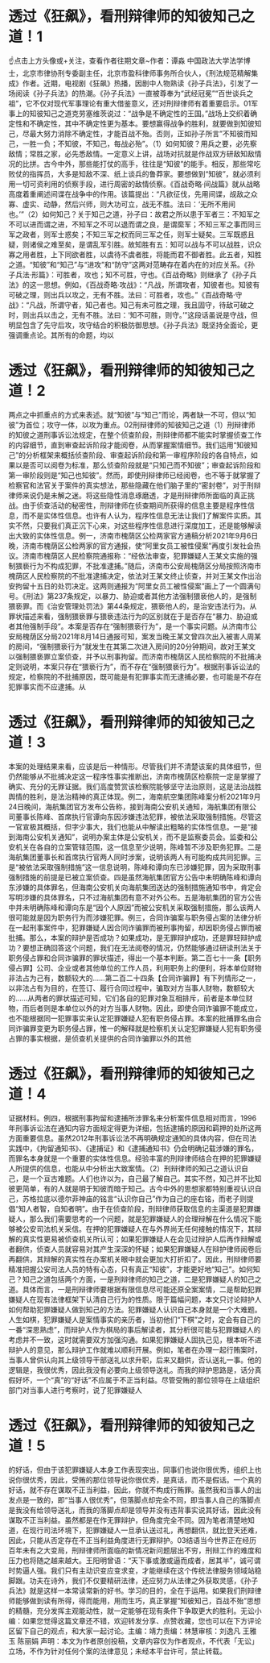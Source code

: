 # 透过《狂飙》，看刑辩律师的知彼知己之道！1

☝点击上方头像或+关注，查看作者往期文章~作者：谭淼 中国政法大学法学博士，北京市律协刑专委副主任，北京市盈科律师事务所合伙人，《刑法规范精解集成》作者。近期，电视剧《狂飙》热播，因剧中人物熟读《孙子兵法》，引发了一场阅读《孙子兵法》的热潮。《孙子兵法》一直被尊奉为“武经冠冕”“百世谈兵之祖”，它不仅对现代军事理论有重大借鉴意义，还对刑辩律师有着重要启示。01军事上的知彼知己之道克劳塞维茨说过：“战争是不确定性的王国。”战场上交织着确定性和不确定性，其中不确定性更为基本。要想赢得战争的胜利，就要做到知彼知己，尽最大努力消除不确定性，才能百战不殆。否则，正如孙子所言”不知彼而知己，一胜一负；不知彼，不知己，每战必殆”。（1）如何知彼？用兵之要，必先察敌情；常胜之家，必先悉敌情。一定意义上讲，战场对抗就是作战双方研敌知敌情况的比拼。古今中外，那些能打仗的高手，往往是“知彼”的能手。相反，那些常吃败仗的指挥员，大多是知敌不深、纸上谈兵的鲁莽家。要想做到“知彼”，就必须利用一切可资利用的侦察手段，进行周密的敌情侦察。《百战奇略·间战篇》就从战略高度着重阐述间谍在战争中的作用。该篇提出：“凡欲征伐，先用间谍，觇敌之众寡、虚实、动静，然后兴师，则大功可立，战无不胜。法曰：‘无所不用间也。’”（2）如何知己？关于知己之道，孙子曰：故君之所以患于军者三：不知军之不可以进而谓之进，不知军之不可以退而谓之良，是谓縻军；不知三军之事而同三军之政者，则军士惑矣；不知三军之权而同三军之任，则军士疑矣。三军既惑且疑，则诸侯之难至矣，是谓乱军引胜。故知胜有五：知可以战与不可以战胜，识众寡之用者胜，上下同欲者胜，以虞待不虞者胜，将能而君不御者胜。此五者，知胜之道。“知彼”和“知己”与“进攻”和“防守”这两对范畴存在着内在的对应关系。《孙子兵法·形篇》：可胜者，攻也；知不可胜，守也。《百战奇略》则继承了《孙子兵法》的这一思想。例如，《百战奇略·攻战》：“凡战，所谓攻者，知彼者也。知彼有可破之理，则出兵以攻之，无有不胜。法曰：可胜者，攻也。”《百战奇略·守战》：“凡战，所谓守者，知己者也。知己有未可胜之理，我且固守，待敌可破之时，则出兵以击之，无有不胜。法曰：‘知不可胜，则守。’”这段话虽说是守战，但明显包含了先守后攻，攻守结合的积极防御思想。《孙子兵法》既坚持全面论，更强调重点论。其所有的命题，均以

# 透过《狂飙》，看刑辩律师的知彼知己之道！2

两点之中抓重点的方式来表述。就“知彼”与“知己”而论，两者缺一不可，但以“知彼”为首位；攻守一体，以攻为重点。02刑辩律师的知彼知己之道（1）刑辩律师的知彼之道刑事诉讼法规定，在整个侦查阶段，刑辩律师都不能实时掌握侦查工作的内容细节，直到审查起诉阶段才能阅卷，从而掌握案情细节。我们运用“知彼知己”的分析框架来概括侦查阶段、审查起诉阶段和第一审程序阶段的各自特点，如果以是否可以阅卷为标准，那么侦查阶段就是“只知己而不知彼”；审查起诉阶段和第一审阶段则是“知己也知彼”。然而，即使刑辩律师已经阅卷，也不等于就掌握了检察官和法官关于案件的真实想法，那些隐藏在他们脑子里的“密封卷”，对于刑辩律师来说仍是未解之迷。将这些隐性消息琢磨透，才是刑辩律师所面临的真正挑战。由于侦查活动的秘密性，刑辩律师在侦查期间所获得的信息主要是程序性信息，而不是实体性信息。也许有人认为，程序性信息无法让我们了解案件实质。其实不然，只要我们真正沉下心来，对这些程序性信息进行深度加工，还是能够解读出大致的实体性信息。例一，济南市槐荫区公检两家官方通稿分析2021年9月6日晚，济南市槐荫区公检两家的官方通报，使“阿里女员工被性侵案”再度引发社会热议。济南市槐荫区人民检察院通报称：“经依法审查，犯罪嫌疑人王某文实施的强制猥亵行为不构成犯罪，不批准逮捕。”随后，济南市公安局槐荫区分局按照济南市槐荫区人民检察院的不批准逮捕决定，依法对王某文终止侦查，并对王某文作出治安拘留十五日的处罚决定。这两则通报为“阿里女员工被性侵案”画上了一个圆满句号。《刑法》第237条规定，以暴力、胁迫或者其他方法强制猥亵他人的，是强制猥亵罪。而《治安管理处罚法》第44条规定，猥亵他人的，是治安违法行为。从罪状描述来看，强制猥亵罪与猥亵违法行为的区别就在于是否存在“暴力、胁迫或者其他强制手段”。本案是否存在“强制猥亵行为”，是一个事实问题。从济南市公安局槐荫区分局2021年8月14日通报可知，案发当晚王某文曾四次出入被害人周某的房间，“强制猥亵行为”就发生在其第二次进入房间的20分钟期间，故对王某文以强制猥亵罪立案侦查，并予以刑事拘留。而济南市槐荫区人民检察院的不批捕决定则说明，本案只存在“猥亵行为”，而不存在“强制猥亵行为”。根据刑事诉讼法的规定，检察院的不批捕原因，既可能是有犯罪事实而无逮捕必要，也可能是不存在犯罪事实而不应逮捕。从

# 透过《狂飙》，看刑辩律师的知彼知己之道！3

本案的处理结果来看，应该是后一种情形。尽管我们并不清楚该案的具体细节，但仍然能够从不批捕决定这一程序性事实推断出，济南市槐荫区检察院一定是掌握了确实、充分的无罪证据。我们高度赞赏该检察院能够坚守法治原则，这是法治战胜舆情的胜利，是法治精神的真正体现。例二，海南航空集团陈峰案分析2021年9月24日晚间，海航集团官方发布公告称，接到海南公安机关通知，海航集团有限公司董事长陈峰、首席执行官谭向东因涉嫌违法犯罪，被依法采取强制措施。尽管这一官宣极其概括，但字少事大，我们也能从中解读出粗略的实体性信息。一是“接到海南公安机关通知”，说明办案主体是公安机关，而不是监察委员会。监委和公安机关在各自的立案管辖范围，这一信息至少说明，陈峰暂不涉及职务犯罪。二是海航集团董事长和首席执行官两人同时涉案，说明该两人有可能构成共同犯罪。三是“被依法采取强制措施”这一信息说明，陈峰和谭向东已涉嫌犯罪，因为采取刑事强制措施的前提是已被立案侦查。四是虽然海航集团官方公告中未明确陈峰和谭向东涉嫌的具体罪名，但海南公安机关向海航集团送达的强制措施通知书中，肯定会写明涉嫌的具体罪名，只不过海航集团有意不对外公布。五是海航集团的官方公告中并未明确陈峰和谭向东是“因个人原因”而被公安机关采取强制措施，那么该两人很可能就是因为职务行为而涉嫌犯罪。例三，合同诈骗案与职务侵占案的法律分析在一起刑事案件中，犯罪嫌疑人因合同诈骗罪而被刑事拘留，却因职务侵占罪而被批捕。那么，本案的辩护是否成功？如果成功，是无罪辩护成功，还是罪轻辩护成功？要想正确回答这个问题，我们在无法阅卷的情况，仍然能够通过研读刑法关于职务侵占罪和合同诈骗罪的罪状描述，得出一个基本判断。第二百七十一条【职务侵占罪】公司、企业或者其他单位的工作人员，利用职务上的便利，将本单位财物非法占为己有，数额较大的……第二百二十四条【合同诈骗罪】有下列情形之一，以非法占有为目的，在签订、履行合同过程中，骗取对方当事人财物，数额较大的……从两者的罪状描述可知，它们各自的犯罪对象互相排斥，前者是本单位财物，而后者则是本单位以外的对方当事人财物。因此，即使合同诈骗罪不能成立，也不能根据同一犯罪事实来认定犯罪嫌疑人犯有职务侵占罪。本案的批捕罪名由合同诈骗罪变更为职务侵占罪，惟一的解释就是检察机关认定犯罪嫌疑人犯有职务侵占罪的事实根据，是侦查机关提供的合同诈骗罪以外的其他

# 透过《狂飙》，看刑辩律师的知彼知己之道！4

证据材料。例四，根据刑事拘留和逮捕所涉罪名来分析案件信息相对而言，1996年刑事诉讼法在通知内容方面规定得更为详细，包括逮捕的原因和羁押的处所这两方面重要信息。虽然2012年刑事诉讼法不再明确规定通知的具体内容，但在司法实践中，《拘留通知书》、《逮捕证》和《逮捕通知书》仍会明确记载涉嫌的罪名，而罪名本身就是一个重要的实体性信息。经验丰富的刑辩律师结合在押的犯罪嫌疑人所提供的信息，也能从中分析出大致案情。（2）刑辩律师的知己之道认识自己，是一个亘古难题。人们也许以为，自己最了解自己。其实不然，知己并不比知彼更简单，有的人就是明于知彼而暗于知己。古今中外的思想家都特别重视认识自己，苏格拉底以德尔菲神庙的铭言“认识你自己”作为自己的座右铭，而老子则提倡“知人者智，自知者明”。由于在侦查阶段，刑辩律师获取信息的主渠道是犯罪嫌疑人，那么我们需要思考的一个问题，就是犯罪嫌疑人的合理辩解在什么情况下能够被公安司法机关采信。在押的犯罪嫌疑人在与外界尚无任何接触的情况下，其辩解的真实性更易被侦查机关所认可；如果犯罪嫌疑人在会见过辩护人后再作辩解或者翻供，侦查人员就容易对其产生深深的怀疑；如果犯罪嫌疑人在辩护律师阅卷后再翻供，其辩解的真实性在办案机关眼中就会更加大打折扣了。因此，刑辩律师要精准把握公安司法人员的特有心态，只有真正“知彼”，才能更好地“知己”。如何知己？知己之道包括两个方面，一是刑辩律师的知己之道，二是犯罪嫌疑人的知己之道。具体而言，一是刑辩律师要根据有限信息尽可能还原全案案情，二是帮助犯罪嫌疑人在现有法律框架下认清自己行为的性质。限于篇幅问题，本文只讨论辩护人如何帮助犯罪嫌疑人做到知己的方法。犯罪嫌疑人认识自己本身就是一个大难题。人生如棋，犯罪嫌疑人是案情事实的亲历者，当初他们“下棋”之时，定会有自己的一番“深思熟虑”，而辩护人作为棋局的事后解读者，其分析很可能与犯罪嫌疑人的考虑并不一致，这时就需要双方加强沟通。如果犯罪嫌疑人固执己见，根本听不进辩护人的意见，那么辩护工作就难以顺利开展。例如，笔者在办理一起行贿案时，当事人曾供认向其上级领导干部送礼以求升职，后来又翻供，否认送礼一事。他的逻辑是，我很优秀，因此我没有必要向上级领导送礼。而我的辩护思路是，话分真假好坏，一个“真”的“好话”不应属于不正当利益。尽管受贿的那位领导在上级组织部门对当事人进行考察时，说了犯罪嫌疑人

# 透过《狂飙》，看刑辩律师的知彼知己之道！5

的好话，但由于该犯罪嫌疑人本身工作表现突出，同事们也说你很优秀，组织上也说你很优秀，因此，受贿的那位领导说你很优秀，是真话，而不是假话。一个真的好话，就不存在谋取不正当利益，因此，你就不构成行贿罪。虽然我和当事人的出发点是一致的，即“当事人很优秀”，但落脚点却完全不同，即当事人自己的落脚点是我没有给领导送礼，而我的落脚点却是领导并没有违背事实说其好话，因此没有谋取不正当利益。虽然都是在作无罪辩护，但角度完全不同。因为笔者清楚地知道，在现行司法环境下，犯罪嫌疑人一旦承认送过礼，再想翻供，就比登天还难，因此，只能从否定存在不正当利益角度进行无罪辩护。03结语当今世界正在经历百年未有之大变局，刑辩律师所面临的新情况新问题层出不穷，刑辩工作的难度和压力也将随之越来越大。王阳明曾语：“天下事或激或逼而成者，居其半”，诚可谓时势逼人强。我们只有主动识变应变求变，才能继续在这个传统法律服务领域站稳脚跟。功夫在诗外，我们不仅要精研法律，还应努力从法律之外获取灵感，《孙子兵法》就是这样一本常读常新的好书。学习的目的，全在于运用。如果我们刑辩律师能够做到读有所得，得而能用，用而生巧，真正掌握“知彼知己，百战不殆”思想的精髓，充分发挥主观能动性，就一定能够在现有条件下争取更大的胜利。无讼小编：如果您觉得这篇文章还不错，欢迎转发分享、点赞收藏，您也可以在下方评论区留下自己的观点，和大家一起讨论。主编：靖力责编：林慧审核：刘逸凡 王雅玉 陈丽娟 声明：本文为作者原创投稿，文章内容仅为作者观点，不代表「无讼」立场，不作为针对任何个案的法律意见；未经本平台许可，禁止转载。

